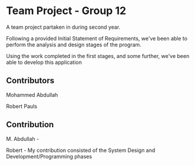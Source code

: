 # Team Project - Group 12

A team project partaken in during second year.

Following a provided Initial Statement of Requirements, we've been able to perform the analysis and design stages of the program.

Using the work completed in the first stages, and some further, we've been able to develop this application

## Contributors
Mohammed Abdullah

Robert Pauls

## Contribution 
M. Abdullah -

Robert - My contribution consisted of the System Design and Development/Programming phases
